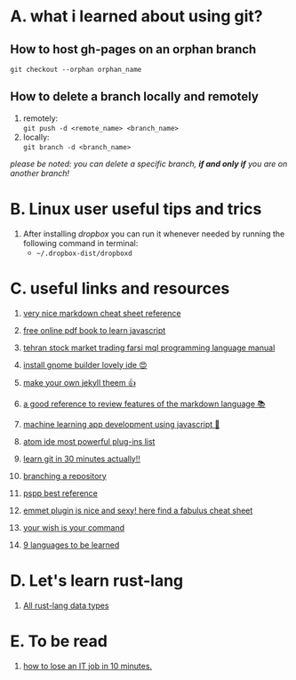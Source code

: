 # A. what i learned about using git?

## How to host gh-pages on an orphan branch

`git checkout --orphan orphan_name`

## How to delete a branch locally and remotely

1. remotely: <br> `git push -d <remote_name> <branch_name>`
2. locally: <br> `git branch -d <branch_name>`

*please be noted: you can delete a specific branch, __if and only if__ you are on another branch!*

# B. Linux user useful tips and trics <br>

1. After installing *dropbox* you can run it whenever needed by running the following command in terminal:
    * `~/.dropbox-dist/dropboxd`

# C. useful links and resources

1. [very nice markdown cheat sheet reference](https://github.com/adam-p/markdown-here/wiki/Markdown-Cheatsheet)

2. [free online pdf book to learn javascript](https://eloquentjavascript.net/Eloquent_JavaScript.pdf)

3. [tehran stock market trading farsi mql programming language manual](https://github.com/anonymoustafa/one/raw/gh-pages/files_and_references/Jozveye-Filternevisi-Dar-Dideban-Bourse.docx.pdf)

4. [install gnome builder lovely ide 😍](https://wiki.gnome.org/Apps/Builder/Downloads)

5. [make your own jekyll theem 👍](https://jekyllrb.com/tutorials/convert-site-to-jekyll/)

6. [a good reference to review features of the markdown language 📚](https://learnxinyminutes.com/docs/markdown/)

7. [machine learning app development using javascript 👾](https://hackernoon.com/machine-learning-with-javascript-part-1-9b97f3ed4fe5)

8. [atom ide most powerful plug-ins list](https://www.shopify.com/partners/blog/best-atom-packages)

9. [learn git in 30 minutes actually!!](https://tutorialzine.com/2016/06/learn-git-in-30-minutes)

10. [branching a repository](https://confluence.atlassian.com/bitbucket/branching-a-repository-223217999.html)

11. [pspp best reference](https://www.gnu.org/software/pspp/manual/html_node/index.html#SEC_Contents)

12. [emmet plugin is nice and sexy! here find a fabulus cheat sheet](https://docs.emmet.io/cheat-sheet/)

14. [your wish is your command](https://archive.org/details/YourWishIsYourCommandCompleteCDAlbum/Your-Wish-Is-Your-Command-Lesson01.mp3)

15. [9 languages to be learned](https://www.babbel.com/en/magazine/easiest-languages-for-english-speakers-to-learn)

# D. Let's learn rust-lang

1. [All rust-lang data types](https://www.codingame.com/playgrounds/365/getting-started-with-rust/primitive-data-types)

# E. To be read

1. [how to lose an IT job in 10 minutes.](https://medium.com/hackernoon/how-to-lose-an-it-job-in-10-minutes-3d63213c8370)